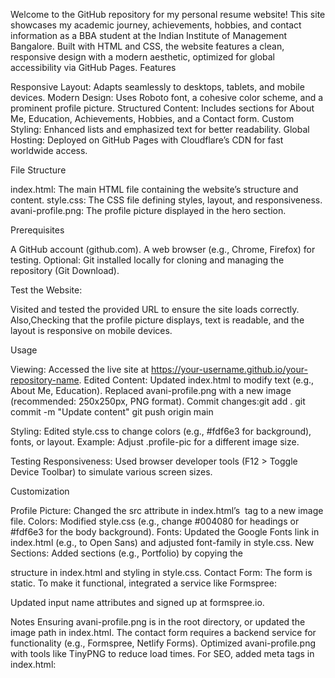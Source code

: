 
Welcome to the GitHub repository for my personal resume website! This site showcases my academic journey, achievements, hobbies, and contact information as a BBA student at the Indian Institute of Management Bangalore. Built with HTML and CSS, the website features a clean, responsive design with a modern aesthetic, optimized for global accessibility via GitHub Pages.
Features

Responsive Layout: Adapts seamlessly to desktops, tablets, and mobile devices.
Modern Design: Uses Roboto font, a cohesive color scheme, and a prominent profile picture.
Structured Content: Includes sections for About Me, Education, Achievements, Hobbies, and a Contact form.
Custom Styling: Enhanced lists and emphasized text for better readability.
Global Hosting: Deployed on GitHub Pages with Cloudflare’s CDN for fast worldwide access.

File Structure

index.html: The main HTML file containing the website’s structure and content.
style.css: The CSS file defining styles, layout, and responsiveness.
avani-profile.png: The profile picture displayed in the hero section.

Prerequisites

A GitHub account (github.com).
A web browser (e.g., Chrome, Firefox) for testing.
Optional: Git installed locally for cloning and managing the repository (Git Download).



Test the Website:

Visited and tested the provided URL to ensure the site loads correctly.
Also,Checking that the profile picture displays, text is readable, and the layout is responsive on mobile devices.


Usage

Viewing: Accessed the live site at https://your-username.github.io/your-repository-name.
Edited Content:
Updated index.html to modify text (e.g., About Me, Education).
Replaced avani-profile.png with a new image (recommended: 250x250px, PNG format).
Commit changes:git add .
git commit -m "Update content"
git push origin main



Styling:
Edited style.css to change colors (e.g., #fdf6e3 for background), fonts, or layout.
Example: Adjust .profile-pic for a different image size.


Testing Responsiveness:
Used browser developer tools (F12 > Toggle Device Toolbar) to simulate various screen sizes.

Customization

Profile Picture: Changed the src attribute in index.html’s <img> tag to a new image file.
Colors: Modified style.css (e.g., change #004080 for headings or #fdf6e3 for the body background).
Fonts: Updated the Google Fonts link in index.html (e.g., to Open Sans) and adjusted font-family in style.css.
New Sections: Added sections (e.g., Portfolio) by copying the <section> structure in index.html and styling in style.css.
Contact Form: The form is static. To make it functional, integrated a service like Formspree:<form action="https://formspree.io/your-email" method="POST">

Updated input name attributes and signed up at formspree.io.

Notes
Ensuring avani-profile.png is in the root directory, or updated the image path in index.html.
The contact form requires a backend service for functionality (e.g., Formspree, Netlify Forms).
Optimized avani-profile.png with tools like TinyPNG to reduce load times.
For SEO, added meta tags in index.html:<meta name="description" content="Avani Pandya's resume website, showcasing education and achievements.">
<meta name="keywords" content="Avani Pandya, resume, BBA, IIM Bangalore">

